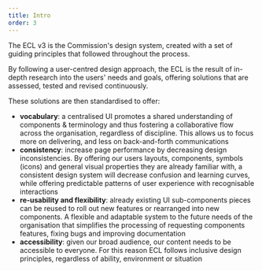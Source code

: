 ```yaml
---
title: Intro
order: 3
---
```


The ECL v3 is the Commission's design system, created with a set of guiding principles that followed throughout the process.

By following a user-centred design approach, the ECL is the result of in-depth research into the users' needs and goals, offering solutions that are assessed, tested and revised continuously.

These solutions are then standardised to offer:

- **vocabulary**: a centralised UI promotes a shared understanding of components & terminology and thus fostering a collaborative flow across the organisation, regardless of discipline. This allows us to focus more on delivering, and less on back-and-forth communications
- **consistency**: increase page performance by decreasing design inconsistencies. By offering our users layouts, components, symbols (icons) and general visual properties they are already familiar with, a consistent design system will decrease confusion and learning curves, while offering predictable patterns of user experience with recognisable interactions
- **re-usability and flexibility**: already existing UI sub-components pieces can be reused to roll out new features or rearranged into new components. A flexible and adaptable system to the future needs of the organisation that simplifies the processing of requesting components features, fixing bugs and improving documentation
- **accessibility**: given our broad audience, our content needs to be accessible to everyone. For this reason ECL follows inclusive design principles, regardless of ability, environment or situation
